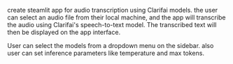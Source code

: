 create steamlit app for audio transcription using Clarifai models. the user can select an audio file from their local machine, and the app will transcribe the audio using Clarifai's speech-to-text model. The transcribed text will then be displayed on the app interface.

User can select the models from a dropdown menu on the sidebar. also user can set inference parameters like temperature and max tokens.

